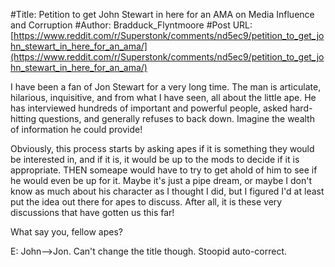 #Title: Petition to get John Stewart in here for an AMA on Media Influence and Corruption
#Author: Bradduck_Flyntmoore
#Post URL: [https://www.reddit.com/r/Superstonk/comments/nd5ec9/petition_to_get_john_stewart_in_here_for_an_ama/](https://www.reddit.com/r/Superstonk/comments/nd5ec9/petition_to_get_john_stewart_in_here_for_an_ama/)


I have been a fan of Jon Stewart for a very long time. The man is articulate, hilarious, inquisitive, and from what I have seen, all about the little ape. He has interviewed hundreds of important and powerful people, asked hard-hitting questions, and generally refuses to back down. Imagine the wealth of information he could provide! 

Obviously, this process starts by asking apes if it is something they would be interested in, and if it is, it would be up to the mods to decide if it is appropriate. THEN someape would have to try to get ahold of him to see if he would even be up for it. Maybe it's just a pipe dream, or maybe I don't know as much about his character as I thought I did, but I figured I'd at least put the idea out there for apes to discuss. After all, it is these very discussions that have gotten us this far!

What say you, fellow apes?

E: John-->Jon. Can't change the title though. Stoopid auto-correct.